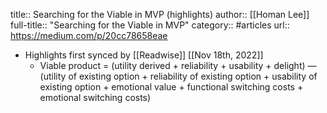 title:: Searching for the Viable in MVP (highlights)
author:: [[Homan Lee]]
full-title:: "Searching for the Viable in MVP"
category:: #articles
url:: https://medium.com/p/20cc78658eae

- Highlights first synced by [[Readwise]] [[Nov 18th, 2022]]
	- Viable product = (utility derived + reliability + usability + delight) — (utility of existing option + reliability of existing option + usability of existing option + emotional value + functional switching costs + emotional switching costs)